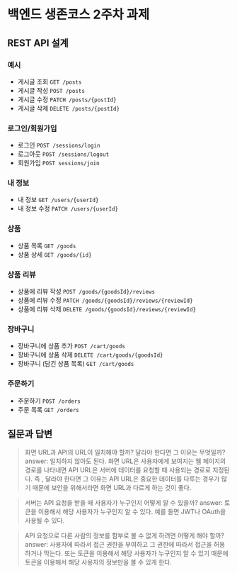 # 백엔드 생존코스 2주차 과제

## REST API 설계

### 예시

- 게시글 조회 `GET /posts`
- 게시글 작성 `POST /posts`
- 게시글 수정 `PATCH /posts/{postId}`
- 게시글 삭제 `DELETE /posts/{postId}`

### 로그인/회원가입

- 로그인 `POST /sessions/login`
- 로그아웃 `POST /sessions/logout`
- 회원가입 `POST sessions/join`

### 내 정보

- 내 정보 `GET /users/{userId}`
- 내 정보 수정 `PATCH /users/{userId}`

### 상품

- 상품 목록 `GET /goods`
- 상품 상세 `GET /goods/{id}`

### 상품 리뷰

- 상품에 리뷰 작성 `POST /goods/{goodsId}/reviews`
- 상품에 리뷰 수정 `PATCH /goods/{goodsId}/reviews/{reviewId}`
- 상품에 리뷰 삭제 `DELETE /goods/{goodsId}/reviews/{reviewId}`

### 장바구니

- 장바구니에 상품 추가 `POST /cart/goods`
- 장바구니에 상품 삭제 `DELETE /cart/goods/{goodsId}`
- 장바구니 (담긴 상품 목록) `GET /cart/goods`

### 주문하기

- 주문하기 `POST /orders`
- 주문 목록 `GET /orders`

## 질문과 답변

> 화면 URL과 API의 URL이 일치해야 할까? 달라야 한다면 그 이유는 무엇일까?
answer: 일치하지 않아도 된다. 화면 URL은 사용자에게 보여지는 웹 페이지의 경로를 나타내면 API URL은 서버에 데이터를 요청할 때 사용되는 경로로 지정된다.
        즉 , 달라야 한다면 그 이유는 API URL은 중요한 데이터를 다루는 경우가 많기 때문에 보안을 위해서라면 화면 URL과 다르게 하는 것이 좋다.

> 서버는 API 요청을 받을 때 사용자가 누구인지 어떻게 알 수 있을까?
answer: 토큰을 이용해서 해당 사용자가 누구인지 알 수 있다. 예를 들면 JWT나 OAuth을 사용될 수 있다.

> API 요청으로 다른 사람의 정보를 함부로 볼 수 없게 하려면 어떻게 해야 할까?
answer: 사용자에 따라서 접근 권한을 부여하고 그 권한에 따라서 접근을 허용하거나 막는다. 
        또는 토큰을 이용해서 해당 사용자가 누구인지 알 수 있기 때문에 토큰을 이용해서 해당 사용자의 정보만을 볼 수 있게 한다.
